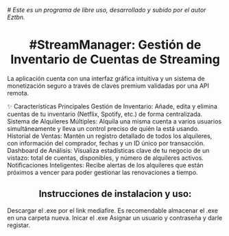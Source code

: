<em> # Este es un programa de libre uso, desarrollado y subido por el autor Eztbn. </em>

<h1 align="center"> #StreamManager: Gestión de Inventario de Cuentas de Streaming</h1>

La aplicación cuenta con una interfaz gráfica intuitiva y un sistema de monetización seguro a través de claves premium validadas por una API remota.

✨ Características Principales
Gestión de Inventario: Añade, edita y elimina cuentas de tu inventario (Netflix, Spotify, etc.) de forma centralizada.
Sistema de Alquileres Múltiples: Alquila una misma cuenta a varios usuarios simultáneamente y lleva un control preciso de quién la está usando.
Historial de Ventas: Mantén un registro detallado de todos los alquileres, con información del comprador, fechas y un ID único por transacción.
Dashboard de Análisis: Visualiza estadísticas clave de tu negocio de un vistazo: total de cuentas, disponibles, y número de alquileres activos.
Notificaciones Inteligentes: Recibe alertas de los alquileres que están próximos a vencer para poder gestionar las renovaciones a tiempo.

<h2 align="center"> Instrucciones de instalacion y uso:</h2>

Descargar el .exe por el link mediafire.
Es recomendable almacenar el .exe en una carpeta nueva.
Inicar el .exe
Asignar un usuario y contraseña y darle registar.
